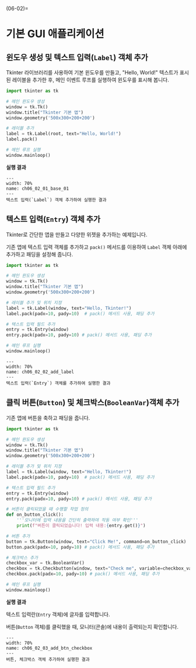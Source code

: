 (06-02)=
# 기본 GUI 애플리케이션


## 윈도우 생성 및 텍스트 입력(`Label`) 객체 추가

Tkinter 라이브러리를 사용하여 기본 윈도우를 만들고, "Hello, World!" 텍스트가 표시된 레이블을 추가한 후, 메인 이벤트 루프를 실행하여 윈도우를 표시해 봅니다.

```python
import tkinter as tk

# 메인 윈도우 생성
window = tk.Tk()
window.title("Tkinter 기본 앱")
window.geometry('500x300+200+200')

# 레이블 추가
label = tk.Label(root, text="Hello, World!")
label.pack()

# 메인 루프 실행
window.mainloop()
```

**실행 결과**

```{figure} ../imgs/chap_06/ch06_02_01_base.png
---
width: 70%
name: ch06_02_01_base_01
---
텍스트 입력(`Label`) 객체 추가하여 실행한 결과
```

## 텍스트 입력(`Entry`) 객체 추가

Tkinter로 간단한 앱을 만들고 다양한 위젯을 추가하는 예제입니다. 

기존 앱에 텍스트 입력 객체를 추가하고 `pack()` 메서드를 이용하여 `Label` 객체 아래에 추가하고 패딩을 설정해 줍니다.

```python
import tkinter as tk

# 메인 윈도우 생성
window = tk.Tk()
window.title("Tkinter 기본 앱")
window.geometry('500x300+200+200')

# 레이블 추가 및 위치 지정
label = tk.Label(window, text="Hello, Tkinter!")
label.pack(padx=10, pady=10)  # pack() 메서드 사용, 패딩 추가

# 텍스트 입력 필드 추가
entry = tk.Entry(window)
entry.pack(padx=10, pady=10) # pack() 메서드 사용, 패딩 추가

# 메인 루프 실행
window.mainloop()
```

```{figure} ../imgs/chap_06/ch06_02_02_add_label.png
---
width: 70%
name: ch06_02_02_add_label
---
텍스트 입력(`Entry`) 객체를 추가하여 실행한 결과
```

## 클릭 버튼(`Button`) 및 체크박스(`BooleanVar`)객체 추가

기존 앱에 버튼을 축하고 패딩을 줍니다.

```python
import tkinter as tk

# 메인 윈도우 생성
window = tk.Tk()
window.title("Tkinter 기본 앱")
window.geometry('500x300+200+200')

# 레이블 추가 및 위치 지정
label = tk.Label(window, text="Hello, Tkinter!")
label.pack(padx=10, pady=10)  # pack() 메서드 사용, 패딩 추가

# 텍스트 입력 필드 추가
entry = tk.Entry(window)
entry.pack(padx=10, pady=10) # pack() 메서드 사용, 패딩 추가

# 버튼이 클릭되었을 때 수행할 작업 정의
def on_button_click():
    '''모니터에 입력 내용을 간단히 출력하여 작동 여부 확인'''
    print(f"버튼이 클릭되었습니다! 입력 내용:{entry.get()}")

# 버튼 추가
button = tk.Button(window, text="Click Me!", command=on_button_click)
button.pack(padx=10, pady=10) # pack() 메서드 사용, 패딩 추가 

# 체크박스 추가
checkbox_var = tk.BooleanVar()
checkbox = tk.Checkbutton(window, text="Check me", variable=checkbox_var)
checkbox.pack(padx=10, pady=10) # pack() 메서드 사용, 패딩 추가

# 메인 루프 실행
window.mainloop()
```

**실행 결과**

텍스트 입력란(`Entry` 객체)에 글자를 입력합니다.

버튼(`Button` 객체)를 클릭했을 때, 모니터(콘솔)에 내용이 출력되는지 확인합니다.

```{figure} ../imgs/chap_06/ch06_02_03_add_btn_checkbox.png
---
width: 70%
name: ch06_02_03_add_btn_checkbox
---
버튼, 체크박스 객체 추가하여 실행한 결과
```